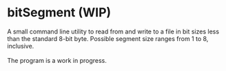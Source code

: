# bitSegment (WIP)

A small command line utility to read from and write to a file in 
bit sizes less than the standard 8-bit byte. Possible segment size 
ranges from 1 to 8, inclusive.\
\
The program is a work in progress.
